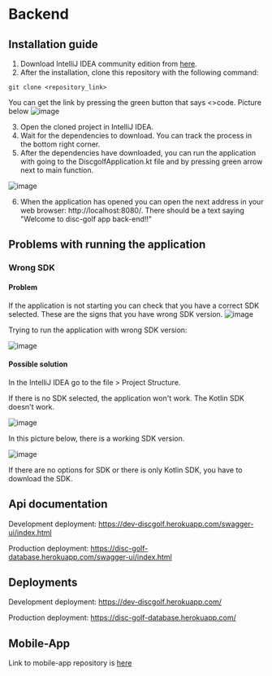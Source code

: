 # Backend
## Installation guide
1. Download IntelliJ IDEA community edition from [here](https://www.jetbrains.com/idea/download/?_gl=1*phc1uq*_ga*MjEyMDkxOTk2Ni4xNjc1MDAyNTg1*_ga_9J976DJZ68*MTY3Nzc1NDE1NS4yNC4wLjE2Nzc3NTQxNTUuNjAuMC4w&_ga=2.93546653.182904658.1677590773-2120919966.1675002585#section=windows). 
2. After the installation, clone this repository with the following command:
```
git clone <repository_link>
```
You can get the link by pressing the green button that says <>code. Picture below
![image](https://user-images.githubusercontent.com/92360393/222408541-e32050a1-fe4e-45da-967d-38c425578467.png)

3. Open the cloned project in IntelliJ IDEA.
4. Wait for the dependencies to download. You can track the process in the bottom right corner.
5. After the dependencies have downloaded, you can run the application with going to the DiscgolfApplication.kt file and by pressing green arrow next to main function.

![image](https://user-images.githubusercontent.com/92360393/222409966-0fe0b2ee-3931-4589-8e16-1b8cacf0488f.png)


6. When the application has opened you can open the next address in your web browser: http://localhost:8080/. There should be a text saying "Welcome to disc-golf app back-end!!"

## Problems with running the application
### Wrong SDK
#### Problem
If the application is not starting you can check that you have a correct SDK selected. 
These are the signs that you have wrong SDK version.
![image](https://user-images.githubusercontent.com/92360393/222414193-10214288-db2c-438d-ae44-00eaeefb22cc.png) 

Trying to run the application with wrong SDK version:

![image](https://user-images.githubusercontent.com/92360393/222414244-7dabc41c-d882-46ba-b8fb-0664e2c6ca96.png)

#### Possible solution

In the IntelliJ IDEA go to the file > Project Structure. 

If there is no SDK selected, the application won't work. The Kotlin SDK doesn't work.

![image](https://user-images.githubusercontent.com/92360393/222412647-305678cb-4bbd-4840-960b-da8d06afde3d.png)
 
 In this picture below, there is a working SDK version. 

![image](https://user-images.githubusercontent.com/92360393/222412782-b5a2fd8e-bb37-4833-9278-b9ef80530601.png)

If there are no options for SDK or there is only Kotlin SDK, you have to download the SDK.

## Api documentation
Development deployment: https://dev-discgolf.herokuapp.com/swagger-ui/index.html

Production deployment: https://disc-golf-database.herokuapp.com/swagger-ui/index.html

## Deployments
Development deployment: https://dev-discgolf.herokuapp.com/

Production deployment: https://disc-golf-database.herokuapp.com/

## Mobile-App
Link to mobile-app repository is [here](https://github.com/Ohjelmistoprojekti-II-Frisbeegolf/Mobile-app)

